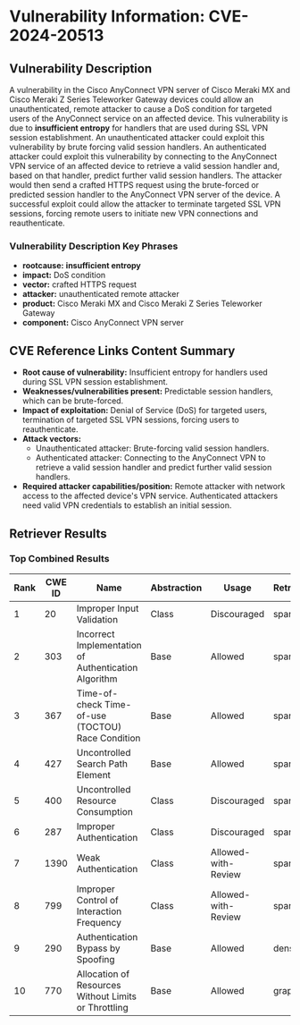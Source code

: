 # Vulnerability Information: CVE-2024-20513

## Vulnerability Description
A vulnerability in the Cisco AnyConnect VPN server of Cisco Meraki MX and Cisco Meraki Z Series Teleworker Gateway devices could allow an unauthenticated, remote attacker to cause a DoS condition for targeted users of the AnyConnect service on an affected device. This vulnerability is due to **insufficient entropy** for handlers that are used during SSL VPN session establishment. An unauthenticated attacker could exploit this vulnerability by brute forcing valid session handlers. An authenticated attacker could exploit this vulnerability by connecting to the AnyConnect VPN service of an affected device to retrieve a valid session handler and, based on that handler, predict further valid session handlers. The attacker would then send a crafted HTTPS request using the brute-forced or predicted session handler to the AnyConnect VPN server of the device. A successful exploit could allow the attacker to terminate targeted SSL VPN sessions, forcing remote users to initiate new VPN connections and reauthenticate.

### Vulnerability Description Key Phrases
- **rootcause:** **insufficient entropy**
- **impact:** DoS condition
- **vector:** crafted HTTPS request
- **attacker:** unauthenticated remote attacker
- **product:** Cisco Meraki MX and Cisco Meraki Z Series Teleworker Gateway
- **component:** Cisco AnyConnect VPN server

## CVE Reference Links Content Summary
- **Root cause of vulnerability:** Insufficient entropy for handlers used during SSL VPN session establishment.
- **Weaknesses/vulnerabilities present:**  Predictable session handlers, which can be brute-forced.
- **Impact of exploitation:** Denial of Service (DoS) for targeted users, termination of targeted SSL VPN sessions, forcing users to reauthenticate.
- **Attack vectors:**
  - Unauthenticated attacker: Brute-forcing valid session handlers.
  - Authenticated attacker: Connecting to the AnyConnect VPN to retrieve a valid session handler and predict further valid session handlers.
- **Required attacker capabilities/position:** Remote attacker with network access to the affected device's VPN service. Authenticated attackers need valid VPN credentials to establish an initial session.

## Retriever Results

### Top Combined Results

| Rank | CWE ID | Name | Abstraction | Usage  | Retrievers | Individual Scores |
|------|--------|------|-------------|-------|------------|-------------------|
| 1 | 20 | Improper Input Validation | Class | Discouraged | sparse | 0.880 |
| 2 | 303 | Incorrect Implementation of Authentication Algorithm | Base | Allowed | sparse | 0.869 |
| 3 | 367 | Time-of-check Time-of-use (TOCTOU) Race Condition | Base | Allowed | sparse | 0.854 |
| 4 | 427 | Uncontrolled Search Path Element | Base | Allowed | sparse | 0.845 |
| 5 | 400 | Uncontrolled Resource Consumption | Class | Discouraged | sparse | 0.839 |
| 6 | 287 | Improper Authentication | Class | Discouraged | sparse | 0.826 |
| 7 | 1390 | Weak Authentication | Class | Allowed-with-Review | sparse | 0.822 |
| 8 | 799 | Improper Control of Interaction Frequency | Class | Allowed-with-Review | sparse | 0.820 |
| 9 | 290 | Authentication Bypass by Spoofing | Base | Allowed | dense | 0.550 |
| 10 | 770 | Allocation of Resources Without Limits or Throttling | Base | Allowed | graph | 0.003 |

